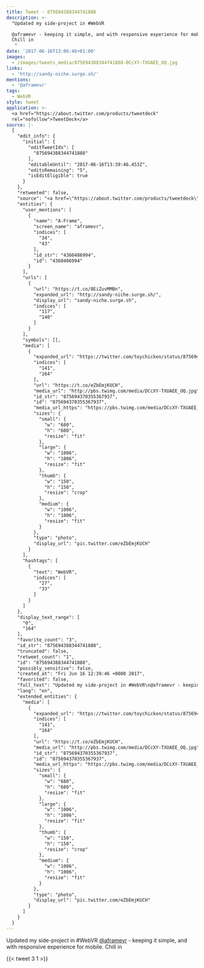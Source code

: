 ```yaml
---
title: Tweet - 875694388344741888
description: >-
  "Updated my side-project in #WebVR

  @aframevr - keeping it simple, and with responsive experience for mobile.
  Chill in
   "
date: '2017-06-16T13:06:46+01:00'
images:
  - /images/tweets_media/875694388344741888-DCcXY-TXUAEE_OQ.jpg
links:
  - 'http://sandy-niche.surge.sh/'
mentions:
  - '@aframevr'
tags:
  - WebVR
style: tweet
application: >-
  <a href="https://about.twitter.com/products/tweetdeck"
  rel="nofollow">TweetDeck</a>
source: |-
  {
    "edit_info": {
      "initial": {
        "editTweetIds": [
          "875694388344741888"
        ],
        "editableUntil": "2017-06-16T13:39:46.453Z",
        "editsRemaining": "5",
        "isEditEligible": true
      }
    },
    "retweeted": false,
    "source": "<a href=\"https://about.twitter.com/products/tweetdeck\" rel=\"nofollow\">TweetDeck</a>",
    "entities": {
      "user_mentions": [
        {
          "name": "A-Frame",
          "screen_name": "aframevr",
          "indices": [
            "34",
            "43"
          ],
          "id_str": "4360486994",
          "id": "4360486994"
        }
      ],
      "urls": [
        {
          "url": "https://t.co/8EiZuvMMBn",
          "expanded_url": "http://sandy-niche.surge.sh/",
          "display_url": "sandy-niche.surge.sh",
          "indices": [
            "117",
            "140"
          ]
        }
      ],
      "symbols": [],
      "media": [
        {
          "expanded_url": "https://twitter.com/toychicken/status/875694388344741888/photo/1",
          "indices": [
            "141",
            "164"
          ],
          "url": "https://t.co/eZbEmjKUCH",
          "media_url": "http://pbs.twimg.com/media/DCcXY-TXUAEE_OQ.jpg",
          "id_str": "875694370355367937",
          "id": "875694370355367937",
          "media_url_https": "https://pbs.twimg.com/media/DCcXY-TXUAEE_OQ.jpg",
          "sizes": {
            "small": {
              "w": "680",
              "h": "680",
              "resize": "fit"
            },
            "large": {
              "w": "1006",
              "h": "1006",
              "resize": "fit"
            },
            "thumb": {
              "w": "150",
              "h": "150",
              "resize": "crop"
            },
            "medium": {
              "w": "1006",
              "h": "1006",
              "resize": "fit"
            }
          },
          "type": "photo",
          "display_url": "pic.twitter.com/eZbEmjKUCH"
        }
      ],
      "hashtags": [
        {
          "text": "WebVR",
          "indices": [
            "27",
            "33"
          ]
        }
      ]
    },
    "display_text_range": [
      "0",
      "164"
    ],
    "favorite_count": "3",
    "id_str": "875694388344741888",
    "truncated": false,
    "retweet_count": "1",
    "id": "875694388344741888",
    "possibly_sensitive": false,
    "created_at": "Fri Jun 16 12:39:46 +0000 2017",
    "favorited": false,
    "full_text": "Updated my side-project in #WebVR\n@aframevr - keeping it simple, and with responsive experience for mobile. Chill in\nhttps://t.co/8EiZuvMMBn https://t.co/eZbEmjKUCH",
    "lang": "en",
    "extended_entities": {
      "media": [
        {
          "expanded_url": "https://twitter.com/toychicken/status/875694388344741888/photo/1",
          "indices": [
            "141",
            "164"
          ],
          "url": "https://t.co/eZbEmjKUCH",
          "media_url": "http://pbs.twimg.com/media/DCcXY-TXUAEE_OQ.jpg",
          "id_str": "875694370355367937",
          "id": "875694370355367937",
          "media_url_https": "https://pbs.twimg.com/media/DCcXY-TXUAEE_OQ.jpg",
          "sizes": {
            "small": {
              "w": "680",
              "h": "680",
              "resize": "fit"
            },
            "large": {
              "w": "1006",
              "h": "1006",
              "resize": "fit"
            },
            "thumb": {
              "w": "150",
              "h": "150",
              "resize": "crop"
            },
            "medium": {
              "w": "1006",
              "h": "1006",
              "resize": "fit"
            }
          },
          "type": "photo",
          "display_url": "pic.twitter.com/eZbEmjKUCH"
        }
      ]
    }
  }
---
```

Updated my side-project in #WebVR
[@aframevr](https://twitter.com/@aframevr) - keeping it simple, and with responsive experience for mobile. Chill in
 
    
{{< tweet 3 1 >}}
    
